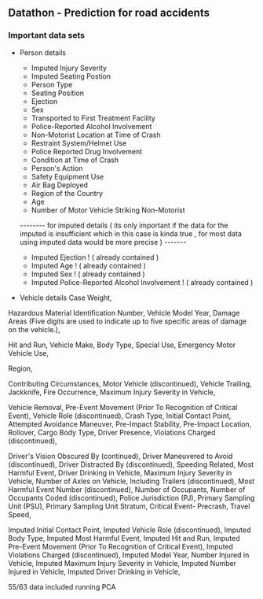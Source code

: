 ## Datathon - Prediction for road accidents ##
### Important data sets ###

- Person details 
  - Imputed Injury Severity
  - Imputed Seating Postion 
  - Person Type 
  - Seating Position
  - Ejection 
  - Sex
  - Transported to First Treatment Facility
  - Police-Reported Alcohol Involvement
  - Non-Motorist Location at Time of Crash
  - Restraint System/Helmet Use
  - Police Reported Drug Involvement
  - Condition at Time of Crash
  - Person's Action
  - Safety Equipment Use
  - Air Bag Deployed
  - Region of the Country
  - Age
  - Number of Motor Vehicle Striking Non-Motorist
    
  -------- for imputed details ( its only important if the data for the imputed is insufficient which in this case is kinda true , for most data using imputed data would be more precise ) -------
  - Imputed Ejection ! ( already contained )
  - Imputed Age ! ( already contained )
  - Imputed Sex ! ( already contained )
  - Imputed Police-Reported Alcohol Involvement ! ( already contained )



  
- Vehicle details
Case Weight,

Hazardous Material Identification Number,
Vehicle Model Year,
Damage Areas (Five digits are used to indicate up to five specific
areas of damage on the vehicle.),

Hit and Run,
Vehicle Make,
Body Type,
Special Use,
Emergency Motor Vehicle Use,


Region,


Contributing Circumstances, Motor Vehicle (discontinued),
Vehicle Trailing,
Jackknife,
Fire Occurrence,
Maximum Injury Severity in Vehicle,


Vehicle Removal,
Pre-Event Movement (Prior To Recognition of Critical Event),
Vehicle Role (discontinued),
Crash Type,
Initial Contact Point,
Attempted Avoidance Maneuver,
Pre-Impact Stability,
Pre-Impact Location,
Rollover,
Cargo Body Type,
Driver Presence,
Violations Charged (discontinued),


Driver's Vision Obscured By (continued),
Driver Maneuvered to Avoid (discontinued),
Driver Distracted By (discontinued),
Speeding Related,
Most Harmful Event,
Driver Drinking in Vehicle,
Maximum Injury Severity in Vehicle,
Number of Axles on Vehicle, Including Trailers (discontinued),
Most Harmful Event Number (discontinued),
Number of Occupants,
Number of Occupants Coded (discontinued),
Police Jurisdiction (PJ),
Primary Sampling Unit (PSU),
Primary Sampling Unit Stratum,
Critical Event- Precrash,
Travel Speed,


Imputed Initial Contact Point,
Imputed Vehicle Role (discontinued),
Imputed Body Type,
Imputed Most Harmful Event,
Imputed Hit and Run,
Imputed Pre-Event Movement (Prior To Recognition of Critical Event),
Imputed Violations Charged (discontinued),
Imputed Model Year,
Number Injured in Vehicle,
Imputed Maximum Injury Severity in Vehicle,
Imputed Number Injured in Vehicle,
Imputed Driver Drinking in Vehicle,

55/63 data included running PCA
